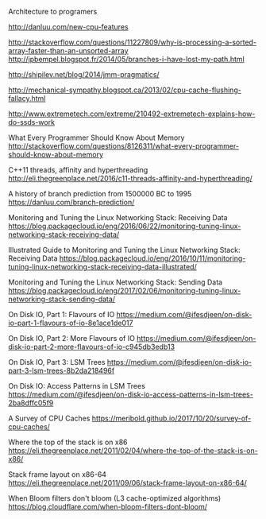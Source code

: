 Architecture to programers

http://danluu.com/new-cpu-features

http://stackoverflow.com/questions/11227809/why-is-processing-a-sorted-array-faster-than-an-unsorted-array
http://jpbempel.blogspot.fr/2014/05/branches-i-have-lost-my-path.html

http://shipilev.net/blog/2014/jmm-pragmatics/

http://mechanical-sympathy.blogspot.ca/2013/02/cpu-cache-flushing-fallacy.html

http://www.extremetech.com/extreme/210492-extremetech-explains-how-do-ssds-work

What Every Programmer Should Know About Memory
http://stackoverflow.com/questions/8126311/what-every-programmer-should-know-about-memory

C++11 threads, affinity and hyperthreading
http://eli.thegreenplace.net/2016/c11-threads-affinity-and-hyperthreading/

A history of branch prediction from 1500000 BC to 1995
https://danluu.com/branch-prediction/


Monitoring and Tuning the Linux Networking Stack: Receiving Data
https://blog.packagecloud.io/eng/2016/06/22/monitoring-tuning-linux-networking-stack-receiving-data/

Illustrated Guide to Monitoring and Tuning the Linux Networking Stack: Receiving Data
https://blog.packagecloud.io/eng/2016/10/11/monitoring-tuning-linux-networking-stack-receiving-data-illustrated/

Monitoring and Tuning the Linux Networking Stack: Sending Data
https://blog.packagecloud.io/eng/2017/02/06/monitoring-tuning-linux-networking-stack-sending-data/

On Disk IO, Part 1: Flavours of IO
https://medium.com/@ifesdjeen/on-disk-io-part-1-flavours-of-io-8e1ace1de017

On Disk IO, Part 2: More Flavours of IO
https://medium.com/@ifesdjeen/on-disk-io-part-2-more-flavours-of-io-c945db3edb13

On Disk IO, Part 3: LSM Trees
https://medium.com/@ifesdjeen/on-disk-io-part-3-lsm-trees-8b2da218496f

On Disk IO: Access Patterns in LSM Trees
https://medium.com/@ifesdjeen/on-disk-io-access-patterns-in-lsm-trees-2ba8dffc05f9

A Survey of CPU Caches
https://meribold.github.io/2017/10/20/survey-of-cpu-caches/

Where the top of the stack is on x86
https://eli.thegreenplace.net/2011/02/04/where-the-top-of-the-stack-is-on-x86/

Stack frame layout on x86-64
https://eli.thegreenplace.net/2011/09/06/stack-frame-layout-on-x86-64/

When Bloom filters don't bloom (L3 cache-optimized algorithms)
https://blog.cloudflare.com/when-bloom-filters-dont-bloom/

